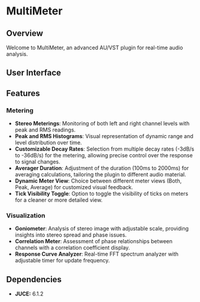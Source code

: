 # MultiMeter

## Overview
Welcome to MultiMeter, an advanced AU/VST plugin for real-time audio analysis.

## User Interface

## Features

### Metering
- **Stereo Meterings**: Monitoring of both left and right channel levels with peak and RMS readings.
- **Peak and RMS Histograms**: Visual representation of dynamic range and level distribution over time.
- **Customizable Decay Rates**: Selection from multiple decay rates (-3dB/s to -36dB/s) for the metering, allowing precise control over the response to signal changes.
- **Averager Duration**: Adjustment of the duration (100ms to 2000ms) for averaging calculations, tailoring the plugin to different audio material.
- **Dynamic Meter View**: Choice between different meter views (Both, Peak, Average) for customized visual feedback.
- **Tick Visibility Toggle**: Option to toggle the visibility of ticks on meters for a cleaner or more detailed view.

### Visualization
- **Goniometer**: Analysis of stereo image with adjustable scale, providing insights into stereo spread and phase issues.
- **Correlation Meter**: Assessment of phase relationships between channels with a correlation coefficient display.
- **Response Curve Analyzer**: Real-time FFT spectrum analyzer with adjustable timer for update frequency.

## Dependencies
- **JUCE:** 6.1.2
